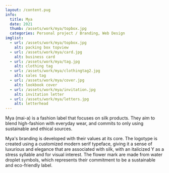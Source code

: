 ```yaml
---
layout: /content.pug
info:
  title: Mya
  date: 2021
  thumb: /assets/work/mya/topbox.jpg
  categories: Personal project / Branding, Web Design
imglist:
  - url: /assets/work/mya/topbox.jpg
    alt: packing box topview
  - url: /assets/work/mya/card.jpg
    alt: business card
  - url: /assets/work/mya/tag.jpg
    alt: clothing tag
  - url: /assets/work/mya/clothingtag2.jpg
    alt: sales tag
  - url: /assets/work/mya/cover.jpg
    alt: lookbook cover
  - url: /assets/work/mya/invitation.jpg
    alt: invitation letter
  - url: /assets/work/mya/letters.jpg
    alt: letterhead
---
```

Mya (mai-a) is a fashion label that focuses on silk products. They aim to blend high-fashion with everyday wear, and commits to only using sustainable and ethical sources.

Mya's branding is developed with their values at its core. The logotype is created using a customized modern serif typeface, giving it a sense of luxurious and elegance that are associated with silk, with an italicized Y as a stress syllable and for visual interest. The flower mark are made from water droplet symbols, which represents their commitment to be a sustainable and eco-friendly label.